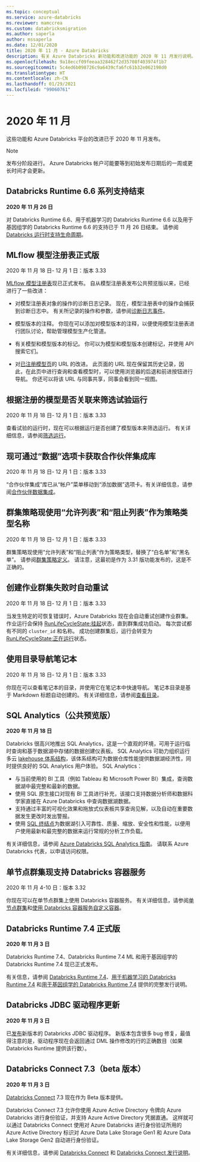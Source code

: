 ```yaml
---
ms.topic: conceptual
ms.service: azure-databricks
ms.reviewer: mamccrea
ms.custom: databricksmigration
ms.author: saperla
author: mssaperla
ms.date: 12/01/2020
title: 2020 年 11 月 - Azure Databricks
description: 有关 Azure Databricks 新功能和改进功能的 2020 年 11 月发行说明。
ms.openlocfilehash: 9a18eccf09feeaa328462f2d35708f403974f1b7
ms.sourcegitcommit: 5c4ed6b098726c9a6439cfa6fc61b32e062198d0
ms.translationtype: HT
ms.contentlocale: zh-CN
ms.lasthandoff: 01/29/2021
ms.locfileid: "99060761"
---
```

# <a name="november-2020"></a>2020 年 11 月

这些功能和 Azure Databricks 平台的改进已于 2020 年 11 月发布。

> [!NOTE]
>
> 发布分阶段进行。 Azure Databricks 帐户可能要等到初始发布日期后的一周或更长时间才会更新。

## <a name="databricks-runtime-66-series-support-ends"></a>Databricks Runtime 6.6 系列支持结束

**2020 年 11 月 26 日**

对 Databricks Runtime 6.6、用于机器学习的 Databricks Runtime 6.6 以及用于基因组学的 Databricks Runtime 6.6 的支持已于 11 月 26 日结束。 请参阅 [Databricks 运行时支持生命周期](../../runtime/databricks-runtime-ver.md#runtime-support)。

## <a name="mlflow-model-registry-ga"></a>MLflow 模型注册表正式版

2020 年 11 月 18 日- 12 月 1 日：版本 3.33

[MLflow 模型注册表](../../../applications/mlflow/model-registry.md)现已正式发布。 自从模型注册表发布公共预览版以来，已经进行了一些改进：

* 对模型注册表对象的操作的诊断日志记录。 现在，模型注册表中的操作会捕获到诊断日志中。 有关所记录的操作和参数，请参阅[诊断日志事件](../../../administration-guide/account-settings/azure-diagnostic-logs.md#events)。

* 模型版本的注释。 你现在可以添加对模型版本的注释，以便使用模型注册表进行团队讨论，帮助管理模型生产化管道。
* 有关模型和模型版本的标记。 你可以为模型和模型版本创建标记，并使用 API 搜索它们。
* 对[已注册模型页](../../../applications/mlflow/model-registry.md#registered-models-page)的 URL 的改进。 此页面的 URL 现在保留其历史记录，因此，在此页中进行查询和查看模型时，可以使用浏览器的后退和前进按钮进行导航。 你还可以将该 URL 与同事共享，同事会看到同一视图。

## <a name="filter-experiment-runs-based-on-whether-a-registered-model-is-associated"></a>根据注册的模型是否关联来筛选试验运行

2020 年 11 月 18 日- 12 月 1 日：版本 3.33

查看试验的运行时，现在可以根据运行是否创建了模型版本来筛选运行。 有关详细信息，请参阅[筛选运行](../../../applications/mlflow/tracking.md#filter-runs)。

## <a name="partner-integrations-gallery-now-available-through-the-data-tab"></a>现可通过“数据”选项卡获取合作伙伴集成库

2020 年 11 月 18 日- 12 月 1 日：版本 3.33

“合作伙伴集成”库已从“帐户”菜单移动到“添加数据”选项卡。有关详细信息，请参阅[合作伙伴数据集成](../../../integrations/ingestion/index.md)。

## <a name="cluster-policies-now-use-_allowlist_-and-_blocklist_-as-policy-type-names"></a>群集策略现使用“允许列表”和“阻止列表”作为策略类型名称 

2020 年 11 月 18 日- 12 月 1 日：版本 3.33

群集策略现使用“允许列表”和“阻止列表”作为策略类型，替换了“白名单”和“黑名单”。 请参阅[群集策略定义](../../../administration-guide/clusters/policies.md#cluster-policy-definitions)。 请注意，这最初是作为 3.31 版功能发布的，这是不正确的。

## <a name="automatic-retries-when-the-creation-of-a-job-cluster-fails"></a>创建作业群集失败时自动重试

2020 年 11 月 18 日- 12 月 1 日：版本 3.33

当发生特定的可恢复错误时，Azure Databricks 现在会自动重试创建作业群集。 作业运行会保持 [RunLifeCycleState:挂起](../../../dev-tools/api/latest/jobs.md#runlifecyclestate)状态，直到群集成功启动。 每次尝试都有不同的 ``cluster_id`` 和名称。 成功创建群集后，运行会转变为 [RunLifeCycleState:正在运行](../../../dev-tools/api/latest/jobs.md#runlifecyclestate)状态。

## <a name="navigate-notebooks-using-the-table-of-contents"></a>使用目录导航笔记本

2020 年 11 月 18 日- 12 月 1 日：版本 3.33

你现在可以查看笔记本的目录，并使用它在笔记本中快速导航。 笔记本目录是基于 Markdown 标题自动创建的。 有关详细信息，请参阅[查看目录](../../../notebooks/notebooks-use.md#view-table-of-contents)。

## <a name="sql-analytics-public-preview"></a>SQL Analytics（公共预览版）

**2020 年 11 月 18 日**

Databricks 很高兴地推出 SQL Analytics，这是一个直观的环境，可用于运行临时查询和基于数据湖中存储的数据创建仪表板。  SQL Analytics 可助力组织运行多云 [lakehouse 体系结构](https://databricks.com/glossary/data-lakehouse)，该体系结构可为数据仓库性能提供数据湖经济性，同时提供良好的 SQL Analytics 用户体验。 SQL Analytics：

* 与当前使用的 BI 工具（例如 Tableau 和 Microsoft Power BI）集成，查询数据湖中最完整和最新的数据。
* 使用 SQL 原生接口对现有 BI 工具进行补充，该接口支持数据分析师和数据科学家直接在 Azure Databricks 中查询数据湖数据。
* 支持通过丰富的可视化效果和拖放式仪表板共享查询见解，以及自动在重要数据发生更改时发出警报。
* 使用 [SQL 终结点](../../../sql/admin/sql-endpoints.md)为数据湖引入可靠性、质量、缩放、安全性和性能，以便用户使用最新和最完整的数据来运行常规的分析工作负载。

有关详细信息，请参阅 [Azure Databricks SQL Analytics 指南](../../../sql/index.md)。 请联系 Azure Databricks 代表，以申请访问权限。

## <a name="single-node-clusters-now-support-databricks-container-services"></a>单节点群集现支持 Databricks 容器服务

2020 年 11 月 4-10 日：版本 3.32

你现在可以在单节点群集上使用 Databricks 容器服务。 有关详细信息，请参阅[单节点群集](../../../clusters/single-node.md)和[使用 Databricks 容器服务自定义容器](../../../clusters/custom-containers.md)。

## <a name="databricks-runtime-74-ga"></a>Databricks Runtime 7.4 正式版

**2020 年 11 月 3 日**

Databricks Runtime 7.4、Databricks Runtime 7.4 ML 和用于基因组学的 Databricks Runtime 7.4 现已正式发布。

有关信息，请参阅 [Databricks Runtime 7.4](../../runtime/7.4.md)、[用于机器学习的 Databricks Runtime 7.4](../../runtime/7.4ml.md) 和[用于基因组学的 Databricks Runtime 7.4](../../runtime/7.4genomics.md) 提供的完整发行说明。

## <a name="databricks-jdbc-driver-update"></a>Databricks JDBC 驱动程序更新

**2020 年 11 月 3 日**

已[发布](https://databricks.com/spark/odbc-driver-download)新版本的 Databricks JDBC 驱动程序。 新版本包含很多 bug 修复，最值得注意的是，驱动程序现在会返回通过 DML 操作修改的行的正确数目（如果 Databricks Runtime 提供该行数）。

## <a name="databricks-connect-73-beta"></a>Databricks Connect 7.3（beta 版本）

**2020 年 11 月 3 日**

[Databricks Connect](../../../dev-tools/databricks-connect.md) 7.3 现在作为 Beta 版本提供。

Databricks Connect 7.3 允许你使用 Azure Active Directory 令牌向 Azure Databricks 进行身份验证，并支持 Azure Active Directory 凭据直通。 这样就可以通过 Databricks Connect 使用对 Azure Databricks 进行身份验证所用的 Azure Active Directory 标识对 Azure Data Lake Storage Gen1 和 Azure Data Lake Storage Gen2 自动进行身份验证。

有关详细信息，请参阅 [Databricks Connect](../../../dev-tools/databricks-connect.md) 和 [Databricks Connect 发行说明](../../dbconnect/index.md)。